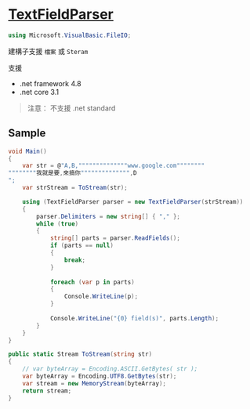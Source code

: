 # [TextFieldParser](https://docs.microsoft.com/zh-tw/dotnet/api/microsoft.visualbasic.fileio.textfieldparser)

```csharp
using Microsoft.VisualBasic.FileIO;
```

建構子支援 `檔案` 或 `Steram`

支援
- .net framework 4.8
- .net core 3.1

> 注意： 不支援 .net standard

## Sample

```csharp
void Main()
{
	var str = @"A,B,""""""""""""""www.google.com""""""""
""""""""我就是要,來搞你"""""""""""""",D
";
	var strStream = ToStream(str);

	using (TextFieldParser parser = new TextFieldParser(strStream))
	{
		parser.Delimiters = new string[] { "," };
		while (true)
		{
			string[] parts = parser.ReadFields();
			if (parts == null)
			{
				break;
			}
			
			foreach (var p in parts)
			{
				Console.WriteLine(p);
			}
			
			Console.WriteLine("{0} field(s)", parts.Length);
		}
	}
}

public static Stream ToStream(string str)
{
	// var byteArray = Encoding.ASCII.GetBytes( str );
	var byteArray = Encoding.UTF8.GetBytes(str);
	var stream = new MemoryStream(byteArray);
	return stream;
}
```